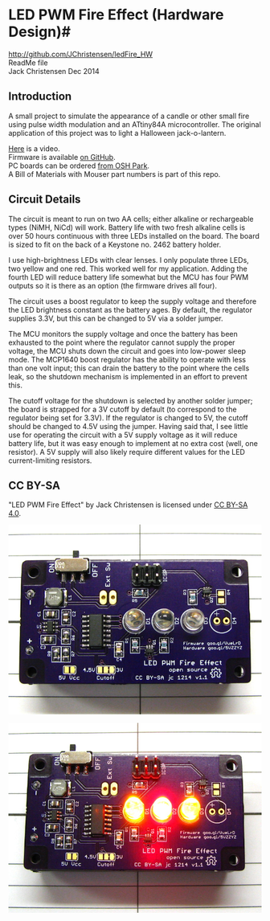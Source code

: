 # LED PWM Fire Effect (Hardware Design)#
http://github.com/JChristensen/ledFire_HW  
ReadMe file  
Jack Christensen Dec 2014

## Introduction ##

A small project to simulate the appearance of a candle or other small fire using pulse width modulation and an ATtiny84A microcontroller. The original application of this project was to light a Halloween jack-o-lantern.

[Here](https://vimeo.com/110424346) is a video.  
Firmware is available [on GitHub](http://goo.gl/VueLrD).  
PC boards can be ordered [from OSH Park](https://www.oshpark.com/shared_projects/ASV7G4qa).  
A Bill of Materials with Mouser part numbers is part of this repo.

## Circuit Details ##

The circuit is meant to run on two AA cells; either alkaline or rechargeable types (NiMH, NiCd) will work. Battery life with two fresh alkaline cells is over 50 hours continuous with three LEDs installed on the board. The board is sized to fit on the back of a Keystone no. 2462 battery holder.

I use high-brightness LEDs with clear lenses. I only populate three LEDs, two yellow and one red. This worked well for my application. Adding the fourth LED will reduce battery life somewhat but the MCU has four PWM outputs so it is there as an option (the firmware drives all four).

The circuit uses a boost regulator to keep the supply voltage and therefore the LED brightness constant as the battery ages. By default, the regulator supplies 3.3V, but this can be changed to 5V via a solder jumper.

The MCU monitors the supply voltage and once the battery has been exhausted to the point where the regulator cannot supply the proper voltage, the MCU shuts down the circuit and goes into low-power sleep mode. The MCP1640 boost regulator has the ability to operate with less than one volt input; this can drain the battery to the point where the cells leak, so the shutdown mechanism is implemented in an effort to prevent this.

The cutoff voltage for the shutdown is selected by another solder jumper; the board is strapped for a 3V cutoff by default (to correspond to the regulator being set for 3.3V). If the regulator is changed to 5V, the cutoff should be changed to 4.5V using the jumper. Having said that, I see little use for operating the circuit with a 5V supply voltage as it will reduce battery life, but it was easy enough to implement at no extra cost (well, one resistor). A 5V supply will also likely require different values for the LED current-limiting resistors.

## CC BY-SA ##
"LED PWM Fire Effect" by Jack Christensen is licensed under [CC BY-SA 4.0](http://creativecommons.org/licenses/by-sa/4.0/).

![](https://raw.githubusercontent.com/JChristensen/ledFire_HW/master/board1.jpg)
  
![](https://raw.githubusercontent.com/JChristensen/ledFire_HW/master/board2.jpg)
